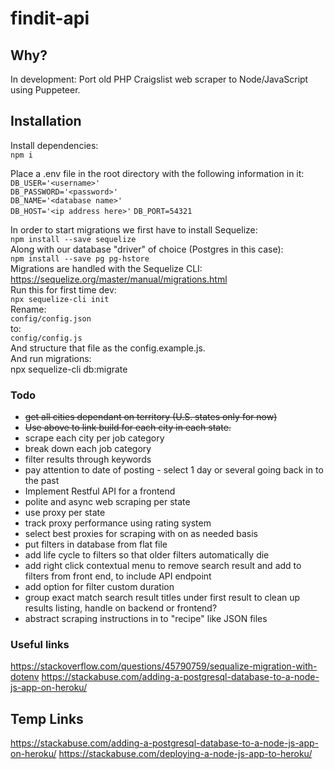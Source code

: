 # findit-api

## Why?
In development: Port old PHP Craigslist web scraper to Node/JavaScript using Puppeteer.

## Installation
Install dependencies:  
```npm i```  
  
Place a .env file in the root directory with the following information in it:
```DB_USER='<username>'```  
```DB_PASSWORD='<password>'```  
```DB_NAME='<database name>'```  
```DB_HOST='<ip address here>'``` 
```DB_PORT=54321```  
  
In order to start migrations we first have to install Sequelize:  
```npm install --save sequelize```  
Along with our database "driver" of choice (Postgres in this case):  
```npm install --save pg pg-hstore```  
Migrations are handled with the Sequelize CLI:  
https://sequelize.org/master/manual/migrations.html  
Run this for first time dev:  
```npx sequelize-cli init```  
Rename:  
```config/config.json```  
to:  
```config/config.js```  
And structure that file as the config.example.js.  
And run migrations:  
npx sequelize-cli db:migrate  
  
### Todo
* ~~get all cities dependant on territory (U.S. states only for now)~~
* ~~Use above to link build for each city in each state.~~
* scrape each city per job category
* break down each job category
* filter results through keywords
* pay attention to date of posting - select 1 day or several going back in to the past
* Implement Restful API for a frontend
* polite and async web scraping per state
* use proxy per state
* track proxy performance using rating system
* select best proxies for scraping with on as needed basis
* put filters in database from flat file
* add life cycle to filters so that older filters automatically die
* add right click contextual menu to remove search result and add to filters from front end, to include API endpoint
* add option for filter custom duration
* group exact match search result titles under first result to clean up results listing, handle on backend or frontend?
* abstract scraping instructions in to "recipe" like JSON files

### Useful links
https://stackoverflow.com/questions/45790759/sequalize-migration-with-dotenv
https://stackabuse.com/adding-a-postgresql-database-to-a-node-js-app-on-heroku/

## Temp Links
https://stackabuse.com/adding-a-postgresql-database-to-a-node-js-app-on-heroku/
https://stackabuse.com/deploying-a-node-js-app-to-heroku/